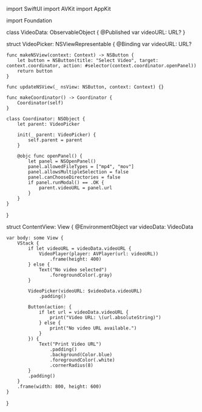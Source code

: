 import SwiftUI
import AVKit
import AppKit

import Foundation

class VideoData: ObservableObject {
    @Published var videoURL: URL?
}



struct VideoPicker: NSViewRepresentable {
    @Binding var videoURL: URL?

    func makeNSView(context: Context) -> NSButton {
        let button = NSButton(title: "Select Video", target: context.coordinator, action: #selector(context.coordinator.openPanel))
        return button
    }

    func updateNSView(_ nsView: NSButton, context: Context) {}

    func makeCoordinator() -> Coordinator {
        Coordinator(self)
    }

    class Coordinator: NSObject {
        let parent: VideoPicker

        init(_ parent: VideoPicker) {
            self.parent = parent
        }

        @objc func openPanel() {
            let panel = NSOpenPanel()
            panel.allowedFileTypes = ["mp4", "mov"]
            panel.allowsMultipleSelection = false
            panel.canChooseDirectories = false
            if panel.runModal() == .OK {
                parent.videoURL = panel.url
            }
        }
    }
}


struct ContentView: View {
    @EnvironmentObject var videoData: VideoData

    var body: some View {
        VStack {
            if let videoURL = videoData.videoURL {
                VideoPlayer(player: AVPlayer(url: videoURL))
                    .frame(height: 400)
            } else {
                Text("No video selected")
                    .foregroundColor(.gray)
            }
            
            VideoPicker(videoURL: $videoData.videoURL)
                .padding()
            
            Button(action: {
                if let url = videoData.videoURL {
                    print("Video URL: \(url.absoluteString)")
                } else {
                    print("No video URL available.")
                }
            }) {
                Text("Print Video URL")
                    .padding()
                    .background(Color.blue)
                    .foregroundColor(.white)
                    .cornerRadius(8)
            }
            .padding()
        }
        .frame(width: 800, height: 600)
    }
}
